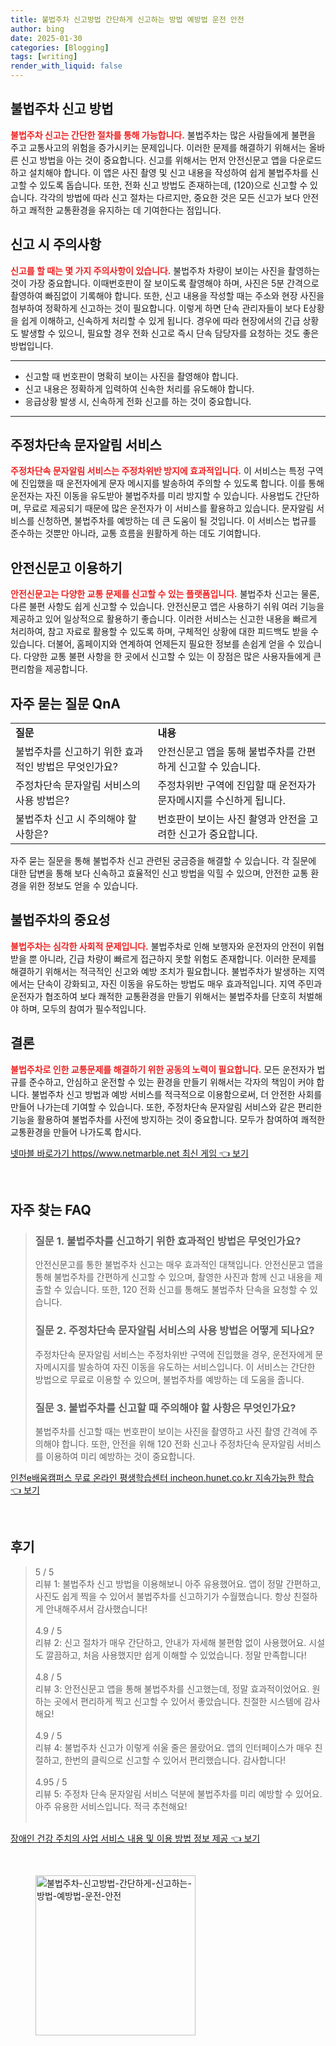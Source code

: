 ```yaml
---
title: 불법주차 신고방법 간단하게 신고하는 방법 예방법 운전 안전
author: bing
date: 2025-01-30
categories: [Blogging]
tags: [writing]
render_with_liquid: false
---
```



<h2 id='불법주차_신고_방법'>불법주차 신고 방법</h2>

<p><b><span style="color: #ee2323;">불법주차 신고는 간단한 절차를 통해 가능합니다.</span></b> 불법주차는 많은 사람들에게 불편을 주고 교통사고의 위험을 증가시키는 문제입니다. 이러한 문제를 해결하기 위해서는 올바른 신고 방법을 아는 것이 중요합니다. 신고를 위해서는 먼저 안전신문고 앱을 다운로드하고 설치해야 합니다. 이 앱은 사진 촬영 및 신고 내용을 작성하여 쉽게 불법주차를 신고할 수 있도록 돕습니다. 또한, 전화 신고 방법도 존재하는데, (120)으로 신고할 수 있습니다. 각각의 방법에 따라 신고 절차는 다르지만, 중요한 것은 모든 신고가 보다 안전하고 쾌적한 교통환경을 유지하는 데 기여한다는 점입니다.</p>

<h2 id='신고_시_주의사항'>신고 시 주의사항</h2>

<p><b><span style="color: #ee2323;">신고를 할 때는 몇 가지 주의사항이 있습니다.</span></b> 불법주차 차량이 보이는 사진을 촬영하는 것이 가장 중요합니다. 이때번호판이 잘 보이도록 촬영해야 하며, 사진은 5분 간격으로 촬영하여 빠짐없이 기록해야 합니다. 또한, 신고 내용을 작성할 때는 주소와 현장 사진을 첨부하여 정확하게 신고하는 것이 필요합니다. 이렇게 하면 단속 관리자들이 보다 E상황을 쉽게 이해하고, 신속하게 처리할 수 있게 됩니다. 경우에 따라 현장에서의 긴급 상황도 발생할 수 있으니, 필요할 경우 전화 신고로 즉시 단속 담당자를 요청하는 것도 좋은 방법입니다.</p>

<hr />

<ul>
    <li>신고할 때 번호판이 명확히 보이는 사진을 촬영해야 합니다.</li>
    <li>신고 내용은 정확하게 입력하여 신속한 처리를 유도해야 합니다.</li>
    <li>응급상황 발생 시, 신속하게 전화 신고를 하는 것이 중요합니다.</li>
</ul>

<hr />

<h2 id='주정차단속_문자알림_서비스'>주정차단속 문자알림 서비스</h2>

<p><b><span style="color: #ee2323;">주정차단속 문자알림 서비스는 주정차위반 방지에 효과적입니다.</span></b> 이 서비스는 특정 구역에 진입했을 때 운전자에게 문자 메시지를 발송하여 주의할 수 있도록 합니다. 이를 통해 운전자는 자진 이동을 유도받아 불법주차를 미리 방지할 수 있습니다. 사용법도 간단하며, 무료로 제공되기 때문에 많은 운전자가 이 서비스를 활용하고 있습니다. 문자알림 서비스를 신청하면, 불법주차를 예방하는 데 큰 도움이 될 것입니다. 이 서비스는 법규를 준수하는 것뿐만 아니라, 교통 흐름을 원활하게 하는 데도 기여합니다.</p>

<h2 id='안전신문고_이용하기'>안전신문고 이용하기</h2>

<p><b><span style="color: #ee2323;">안전신문고는 다양한 교통 문제를 신고할 수 있는 플랫폼입니다.</span></b> 불법주차 신고는 물론, 다른 불편 사항도 쉽게 신고할 수 있습니다. 안전신문고 앱은 사용하기 쉬워 여러 기능을 제공하고 있어 일상적으로 활용하기 좋습니다. 이러한 서비스는 신고한 내용을 빠르게 처리하여, 참고 자료로 활용할 수 있도록 하며, 구체적인 상황에 대한 피드백도 받을 수 있습니다. 더불어, 홈페이지와 연계하여 언제든지 필요한 정보를 손쉽게 얻을 수 있습니다. 다양한 교통 불편 사항을 한 곳에서 신고할 수 있는 이 장점은 많은 사용자들에게 큰 편리함을 제공합니다.</p>

<h2 id='자주_묻는_질문_QnA'>자주 묻는 질문 QnA</h2>

<table>
    <tr>
        <td><b>질문</b></td>
        <td><b>내용</b></td>
    </tr>
    <tr>
        <td>불법주차를 신고하기 위한 효과적인 방법은 무엇인가요?</td>
        <td>안전신문고 앱을 통해 불법주차를 간편하게 신고할 수 있습니다.</td>
    </tr>
    <tr>
        <td>주정차단속 문자알림 서비스의 사용 방법은?</td>
        <td>주정차위반 구역에 진입할 때 운전자가 문자메시지를 수신하게 됩니다.</td>
    </tr>
    <tr>
        <td>불법주차 신고 시 주의해야 할 사항은?</td>
        <td>번호판이 보이는 사진 촬영과 안전을 고려한 신고가 중요합니다.</td>
    </tr>
</table>

<p>자주 묻는 질문을 통해 불법주차 신고 관련된 궁금증을 해결할 수 있습니다. 각 질문에 대한 답변을 통해 보다 신속하고 효율적인 신고 방법을 익힐 수 있으며, 안전한 교통 환경을 위한 정보도 얻을 수 있습니다.</p>

<h2 id='불법주차_의_중요성'>불법주차의 중요성</h2>

<p><b><span style="color: #ee2323;">불법주차는 심각한 사회적 문제입니다.</span></b> 불법주차로 인해 보행자와 운전자의 안전이 위협받을 뿐 아니라, 긴급 차량이 빠르게 접근하지 못할 위험도 존재합니다. 이러한 문제를 해결하기 위해서는 적극적인 신고와 예방 조치가 필요합니다. 불법주차가 발생하는 지역에서는 단속이 강화되고, 자진 이동을 유도하는 방법도 매우 효과적입니다. 지역 주민과 운전자가 협조하여 보다 쾌적한 교통환경을 만들기 위해서는 불법주차를 단호히 처벌해야 하며, 모두의 참여가 필수적입니다.</p>

<h2 id='결론'>결론</h2>

<p><b><span style="color: #ee2323;">불법주차로 인한 교통문제를 해결하기 위한 공동의 노력이 필요합니다.</span></b> 모든 운전자가 법규를 준수하고, 안심하고 운전할 수 있는 환경을 만들기 위해서는 각자의 책임이 커야 합니다. 불법주차 신고 방법과 예방 서비스를 적극적으로 이용함으로써, 더 안전한 사회를 만들어 나가는데 기여할 수 있습니다. 또한, 주정차단속 문자알림 서비스와 같은 편리한 기능을 활용하여 불법주차를 사전에 방지하는 것이 중요합니다. 모두가 참여하여 쾌적한 교통환경을 만들어 나가도록 합시다.</p>


<p><a class="click-button" title="넷마블 바로가기 https//www.netmarble.net 최신 게임" href="https://adkhouse.github.io/posts/%EB%84%B7%EB%A7%88%EB%B8%94-%EB%B0%94%EB%A1%9C%EA%B0%80%EA%B8%B0-httpswww.netmarble.net-%EC%B5%9C%EC%8B%A0-%EA%B2%8C%EC%9E%84/" rel="dofollow">넷마블 바로가기 https//www.netmarble.net 최신 게임 👈 보기</a></p><br>
<h2 id='자주_찾는_FAQ'>자주 찾는 FAQ</h2>
<div itemscope="" itemtype="https://schema.org/FAQPage"> 
<blockquote> 
<div itemscope="" itemprop="mainEntity" itemtype="https://schema.org/Question"> 
<h3 itemprop="name">질문 1. 불법주차를 신고하기 위한 효과적인 방법은 무엇인가요?</h3> 
<div itemscope="" itemprop="acceptedAnswer" itemtype="https://schema.org/Answer"> 
<span itemprop="text"> 
<p>안전신문고를 통한 불법주차 신고는 매우 효과적인 대책입니다. 안전신문고 앱을 통해 불법주차를 간편하게 신고할 수 있으며, 촬영한 사진과 함께 신고 내용을 제출할 수 있습니다. 또한, 120 전화 신고를 통해도 불법주차 단속을 요청할 수 있습니다.</p> 
</span> 
</div> 
</div> 

<div itemscope="" itemprop="mainEntity" itemtype="https://schema.org/Question"> 
<h3 itemprop="name">질문 2. 주정차단속 문자알림 서비스의 사용 방법은 어떻게 되나요?</h3> 
<div itemscope="" itemprop="acceptedAnswer" itemtype="https://schema.org/Answer"> 
<span itemprop="text"> 
<p>주정차단속 문자알림 서비스는 주정차위반 구역에 진입했을 경우, 운전자에게 문자메시지를 발송하여 자진 이동을 유도하는 서비스입니다. 이 서비스는 간단한 방법으로 무료로 이용할 수 있으며, 불법주차를 예방하는 데 도움을 줍니다.</p> 
</span> 
</div> 
</div> 

<div itemscope="" itemprop="mainEntity" itemtype="https://schema.org/Question"> 
<h3 itemprop="name">질문 3. 불법주차를 신고할 때 주의해야 할 사항은 무엇인가요?</h3> 
<div itemscope="" itemprop="acceptedAnswer" itemtype="https://schema.org/Answer"> 
<span itemprop="text"> 
<p>불법주차를 신고할 때는 번호판이 보이는 사진을 촬영하고 사진 촬영 간격에 주의해야 합니다. 또한, 안전을 위해 120 전화 신고나 주정차단속 문자알림 서비스를 이용하여 미리 예방하는 것이 중요합니다.</p> 
</span> 
</div> 
</div> 
</blockquote> 
</div>
<p><a class="click-button" title="인천e배움캠퍼스 무료 온라인 평생학습센터 incheon.hunet.co.kr 지속가능한 학습" href="https://adkhouse.github.io/posts/%EC%9D%B8%EC%B2%9Ce%EB%B0%B0%EC%9B%80%EC%BA%A0%ED%8D%BC%EC%8A%A4-%EB%AC%B4%EB%A3%8C-%EC%98%A8%EB%9D%BC%EC%9D%B8-%ED%8F%89%EC%83%9D%ED%95%99%EC%8A%B5%EC%84%BC%ED%84%B0-incheon.hunet.co.kr-%EC%A7%80%EC%86%8D%EA%B0%80%EB%8A%A5%ED%95%9C-%ED%95%99%EC%8A%B5/" rel="dofollow">인천e배움캠퍼스 무료 온라인 평생학습센터 incheon.hunet.co.kr 지속가능한 학습 👈 보기</a></p><br>
<h2 id='후기'>후기</h2>
<div itemscope itemtype="https://schema.org/Product">
  <blockquote>
  <div itemprop="review" itemscope itemtype="https://schema.org/Review">
      <div itemprop="reviewRating" itemscope itemtype="https://schema.org/Rating"> <span itemprop="ratingValue">5</span> / <span itemprop="bestRating">5</span> </div>
      <span itemprop="reviewBody">리뷰 1: 불법주차 신고 방법을 이용해보니 아주 유용했어요. 앱이 정말 간편하고, 사진도 쉽게 찍을 수 있어서 불법주차를 신고하기가 수월했습니다. 항상 친절하게 안내해주셔서 감사했습니다!</span>
  </div>
  <br>
  <div itemprop="review" itemscope itemtype="https://schema.org/Review">
      <div itemprop="reviewRating" itemscope itemtype="https://schema.org/Rating"> <span itemprop="ratingValue">4.9</span> / <span itemprop="bestRating">5</span> </div>
      <span itemprop="reviewBody">리뷰 2: 신고 절차가 매우 간단하고, 안내가 자세해 불편함 없이 사용했어요. 시설도 깔끔하고, 처음 사용했지만 쉽게 이해할 수 있었습니다. 정말 만족합니다!</span>
  </div>
  <br>
  <div itemprop="review" itemscope itemtype="https://schema.org/Review">
      <div itemprop="reviewRating" itemscope itemtype="https://schema.org/Rating"> <span itemprop="ratingValue">4.8</span> / <span itemprop="bestRating">5</span> </div>
      <span itemprop="reviewBody">리뷰 3: 안전신문고 앱을 통해 불법주차를 신고했는데, 정말 효과적이었어요. 원하는 곳에서 편리하게 찍고 신고할 수 있어서 좋았습니다. 친절한 시스템에 감사해요!</span>
  </div>
  <br>
  <div itemprop="review" itemscope itemtype="https://schema.org/Review">
      <div itemprop="reviewRating" itemscope itemtype="https://schema.org/Rating"> <span itemprop="ratingValue">4.9</span> / <span itemprop="bestRating">5</span> </div>
      <span itemprop="reviewBody">리뷰 4: 불법주차 신고가 이렇게 쉬울 줄은 몰랐어요. 앱의 인터페이스가 매우 친절하고, 한번의 클릭으로 신고할 수 있어서 편리했습니다. 감사합니다!</span>
  </div>
  <br>
  <div itemprop="review" itemscope itemtype="https://schema.org/Review">
      <div itemprop="reviewRating" itemscope itemtype="https://schema.org/Rating"> <span itemprop="ratingValue">4.95</span> / <span itemprop="bestRating">5</span> </div>
      <span itemprop="reviewBody">리뷰 5: 주정차 단속 문자알림 서비스 덕분에 불법주차를 미리 예방할 수 있어요. 아주 유용한 서비스입니다. 적극 추천해요!</span>
  </div>
  <br>
  </blockquote>
</div>
<p><a class="click-button" title="장애인 건강 주치의 사업 서비스 내용 및 이용 방법 정보 제공" href="https://adkhouse.github.io/posts/%EC%9E%A5%EC%95%A0%EC%9D%B8-%EA%B1%B4%EA%B0%95-%EC%A3%BC%EC%B9%98%EC%9D%98-%EC%82%AC%EC%97%85-%EC%84%9C%EB%B9%84%EC%8A%A4-%EB%82%B4%EC%9A%A9-%EB%B0%8F-%EC%9D%B4%EC%9A%A9-%EB%B0%A9%EB%B2%95-%EC%A0%95%EB%B3%B4-%EC%A0%9C%EA%B3%B5/" rel="dofollow">장애인 건강 주치의 사업 서비스 내용 및 이용 방법 정보 제공 👈 보기</a></p><br>
<figure class="image"><img src="https://adkhouse.github.io/assets/img/thumbnail/불법주차-신고방법-간단하게-신고하는-방법-예방법-운전-안전.webp" alt="불법주차-신고방법-간단하게-신고하는-방법-예방법-운전-안전" width="256" height="256"></figure>